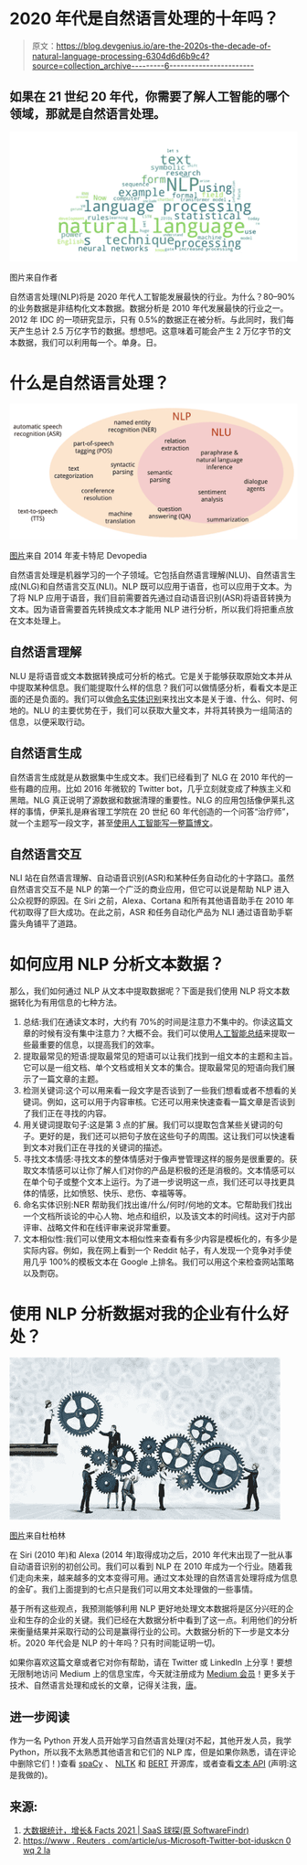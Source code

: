# 2020 年代是自然语言处理的十年吗？

> 原文：<https://blog.devgenius.io/are-the-2020s-the-decade-of-natural-language-processing-6304d6d6b9c4?source=collection_archive---------6----------------------->

## 如果在 21 世纪 20 年代，你需要了解人工智能的哪个领域，那就是自然语言处理。

![](img/04d23a770a070c18ce218f2643a35a84.png)

图片来自作者

自然语言处理(NLP)将是 2020 年代人工智能发展最快的行业。为什么？80–90%的业务数据是非结构化文本数据。数据分析是 2010 年代发展最快的行业之一。2012 年 IDC 的一项研究显示，只有 0.5%的数据正在被分析。与此同时，我们每天产生总计 2.5 万亿字节的数据。想想吧。这意味着可能会产生 2 万亿字节的文本数据，我们可以利用每一个。单身。日。

# 什么是自然语言处理？

![](img/e975fca5bd9dd60a4ff5b261bdff5f0c.png)

[图片](https://devopedia.org/natural-language-processing)来自 2014 年麦卡特尼 Devopedia

自然语言处理是机器学习的一个子领域。它包括自然语言理解(NLU)、自然语言生成(NLG)和自然语言交互(NLI)。NLP 既可以应用于语音，也可以应用于文本。为了将 NLP 应用于语音，我们目前需要首先通过自动语音识别(ASR)将语音转换为文本。因为语音需要首先转换成文本才能用 NLP 进行分析，所以我们将把重点放在文本处理上。

## 自然语言理解

NLU 是将语音或文本数据转换成可分析的格式。它是关于能够获取原始文本并从中提取某种信息。我们能提取什么样的信息？我们可以做情感分析，看看文本是正面的还是负面的。我们可以做[命名实体识别](https://pythonalgos.com/2021/11/07/the-best-way-to-do-named-entity-recognition-ner/)来找出文本是关于谁、什么、何时、何地的。NLU 的主要优势在于，我们可以获取大量文本，并将其转换为一组简洁的信息，以便采取行动。

## 自然语言生成

自然语言生成就是从数据集中生成文本。我们已经看到了 NLG 在 2010 年代的一些有趣的应用。比如 2016 年微软的 Twitter bot，几乎立刻就变成了种族主义和黑暗。NLG 真正说明了源数据和数据清理的重要性。NLG 的应用包括像伊莱扎这样的事情，伊莱扎是麻省理工学院在 20 世纪 60 年代创造的一个问答“治疗师”，就一个主题写一段文字，甚至[使用人工智能写一整篇博文](https://pythonalgos.com/2021/11/19/written-by-ai-natural-language-processing-nlp/)。

## 自然语言交互

NLI 站在自然语言理解、自动语音识别(ASR)和某种任务自动化的十字路口。虽然自然语言交互不是 NLP 的第一个广泛的商业应用，但它可以说是帮助 NLP 进入公众视野的原因。在 Siri 之前，Alexa、Cortana 和所有其他语音助手在 2010 年代初取得了巨大成功。在此之前，ASR 和任务自动化产品为 NLI 通过语音助手崭露头角铺平了道路。

# 如何应用 NLP 分析文本数据？

那么，我们如何通过 NLP 从文本中提取数据呢？下面是我们使用 NLP 将文本数据转化为有用信息的七种方法。

1.  总结:我们在通读文本时，大约有 70%的时间是注意力不集中的。你读这篇文章的时候有没有集中注意力？大概不会。我们可以使用[人工智能总结](https://pythonalgos.com/2021/11/28/build-your-own-ai-text-summarizer-in-python/)来提取一些最重要的信息，以提高我们的效率。
2.  提取最常见的短语:提取最常见的短语可以让我们找到一组文本的主题和主旨。它可以是一组文档、单个文档或相关文本的集合。提取最常见的短语向我们展示了一篇文章的主题。
3.  检测关键词:这个可以用来看一段文字是否谈到了一些我们想看或者不想看的关键词。例如，这可以用于内容审核。它还可以用来快速查看一篇文章是否谈到了我们正在寻找的内容。
4.  用关键词提取句子:这是第 3 点的扩展。我们可以提取包含某些关键词的句子。更好的是，我们还可以把句子放在这些句子的周围。这让我们可以快速看到文本对我们正在寻找的关键词的描述。
5.  寻找文本情感:寻找文本的整体情感对于像声誉管理这样的服务是很重要的。获取文本情感可以让你了解人们对你的产品是积极的还是消极的。文本情感可以在单个句子或整个文本上运行。为了进一步说明这一点，我们还可以寻找更具体的情感，比如愤怒、快乐、悲伤、幸福等等。
6.  命名实体识别:NER 帮助我们找出谁/什么/何时/何地的文本。它帮助我们找出一个文档所谈论的中心人物、地点和组织，以及该文本的时间线。这对于内部评审、战略文件和在线评审来说非常重要。
7.  文本相似性:我们可以使用文本相似性来查看有多少内容是模板化的，有多少是实际内容。例如，我在网上看到一个 Reddit 帖子，有人发现一个竞争对手使用几乎 100%的模板文本在 Google 上排名。我们可以用这个来检查网站策略以及剽窃。

# 使用 NLP 分析数据对我的企业有什么好处？

![](img/abdd3583387dd92f1ca4ebbe436d3fc8.png)

[图片](http://www.duperrin.com/english/2015/04/07/leverage-partnerships-increase-experience/)来自杜柏林

在 Siri (2010 年)和 Alexa (2014 年)取得成功之后，2010 年代末出现了一批从事自动语音识别的初创公司。我们可以看到 NLP 在 2010 年成为一个行业。随着我们走向未来，越来越多的文本变得可用。通过文本处理的自然语言处理将成为信息的金矿。我们上面提到的七点只是我们可以用文本处理做的一些事情。

基于所有这些观点，我预测能够利用 NLP 更好地处理文本数据将是区分兴旺的企业和生存的企业的关键。我们已经在大数据分析中看到了这一点。利用他们的分析来衡量结果并采取行动的公司是赢得行业的公司。大数据分析的下一步是文本分析。2020 年代会是 NLP 的十年吗？只有时间能证明一切。

如果你喜欢这篇文章或者它对你有帮助，请在 Twitter 或 LinkedIn 上分享！要想无限制地访问 Medium 上的信息宝库，今天就注册成为 [Medium 会员](https://medium.com/@ytang07/membership)！更多关于技术、自然语言处理和成长的文章，记得关注我，[唐](https://www.medium.com/@ytang07)。

## 进一步阅读

作为一名 Python 开发人员开始学习自然语言处理(对不起，其他开发人员，我学 Python，所以我不太熟悉其他语言和它们的 NLP 库，但是如果你熟悉，请在评论中删除它们！)查看 [spaCy](http://spacy.io) 、 [NLTK](http://nltk.org) 和 [BERT](https://bert-as-service.readthedocs.io/en/latest/) 开源库，或者查看[文本 API](https://www.thetextapi.com) (声明:这是我做的)。

## 来源:

1.  [大数据统计，增长& Facts 2021 | SaaS 球探(原 SoftwareFindr)](https://saasscout.com/statistics/big-data-statistics/)
2.  [https://www . Reuters . com/article/us-Microsoft-Twitter-bot-iduskcn 0 wq 2 la](https://www.reuters.com/article/us-microsoft-twitter-bot-idUSKCN0WQ2LA)